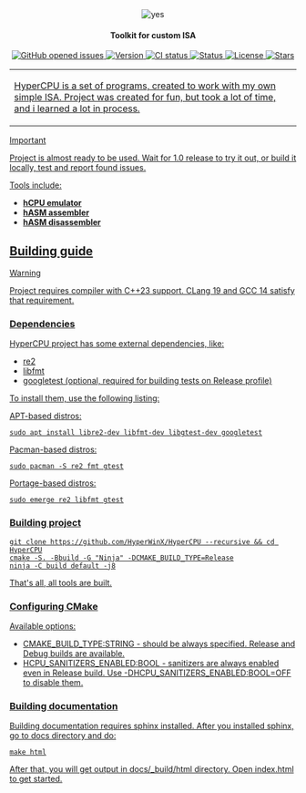 <div align="center">
     <picture>
          <source media="(prefers-color-scheme: dark)" srcset="git/logo_dark.png">
          <source media="(prefers-color-scheme: light)" srcset="git/logo.png">
          <img alt="yes" src="https://user-images.githubusercontent.com/25423296/163456779-a8556205-d0a5-45e2-ac17-42d089e3c3f8.png">
     </picture>
</div>

<h4 align="center">Toolkit for custom ISA</h4>

<p align="center">
     <a href="https://github.com/HyperWinX/HyperCPU/issues">
     <img src="https://img.shields.io/github/issues/HyperWinX/HyperCPU"
          alt="GitHub opened issues">
     <img src="https://img.shields.io/badge/version-0.1.16-red"
          alt="Version">
     <img src="https://img.shields.io/github/actions/workflow/status/HyperWinX/HyperCPU/testing.yml?branch=dev"
          alt="CI status">
     <img src="https://img.shields.io/badge/status-in_development-red"
          alt="Status">
     <img src="https://img.shields.io/github/license/HyperWinX/HyperCPU"
          alt="License">
     <img src="https://img.shields.io/github/stars/HyperWinX/HyperCPU?color=lime"
          alt="Stars">
</p>

<table>
<tr>
<td>

HyperCPU is a set of programs, created to work with my own simple ISA.
Project was created for fun, but took a lot of time, and i learned a lot in process. 

</td>
</tr>
</table>

>[!IMPORTANT]
> Project is almost ready to be used. Wait for 1.0 release to try it out, or build it locally, test and report found issues.

Tools include:
- **hCPU emulator**
- **hASM assembler**
- **hASM disassembler**

## Building guide
>[!WARNING]
> Project requires compiler with C++23 support. CLang 19 and GCC 14 satisfy that requirement.
### Dependencies
HyperCPU project has some external dependencies, like:
- re2
- libfmt
- googletest (optional, required for building tests on Release profile)  
  
To install them, use the following listing:  
  
APT-based distros:
```
sudo apt install libre2-dev libfmt-dev libgtest-dev googletest
```
  
Pacman-based distros:
```
sudo pacman -S re2 fmt gtest
```
  
Portage-based distros:
```
sudo emerge re2 libfmt gtest
```
  
### Building project
```
git clone https://github.com/HyperWinX/HyperCPU --recursive && cd HyperCPU
cmake -S. -Bbuild -G "Ninja" -DCMAKE_BUILD_TYPE=Release
ninja -C build default -j8
```
  
That's all, all tools are built.

### Configuring CMake
Available options:
- CMAKE_BUILD_TYPE:STRING - should be always specified. Release and Debug builds are available.
- HCPU_SANITIZERS_ENABLED:BOOL - sanitizers are always enabled even in Release build. Use -DHCPU_SANITIZERS_ENABLED:BOOL=OFF to disable them.

### Building documentation
Building documentation requires sphinx installed. After you installed sphinx, go to docs directory and do:
```
make html
```
After that, you will get output in docs/_build/html directory. Open index.html to get started.